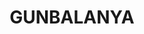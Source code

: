 ---
lastmod: '2025-04-06T06:05:19+00:00'
latitude: -11.75841975
layout: suburb
longitude: 130.6254299
postcode: 0822
state: NT
title: GUNBALANYA
url: /nt/gunbalanya/
---